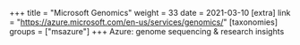 +++
title = "Microsoft Genomics"
weight = 33
date = 2021-03-10
[extra]
link = "https://azure.microsoft.com/en-us/services/genomics/"
[taxonomies]
groups = ["msazure"]
+++
Azure: genome sequencing & research insights

